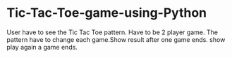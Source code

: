 # Tic-Tac-Toe-game-using-Python
User  have to see the Tic Tac Toe pattern.
Have to be 2 player game.
The pattern have to change each game.Show result after one game ends.
show play again a game ends.
